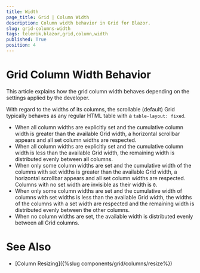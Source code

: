 ```yaml
---
title: Width
page_title: Grid | Column Width
description: Column width behavior in Grid for Blazor.
slug: grid-columns-width
tags: telerik,blazor,grid,column,width
published: True
position: 4
---
```


# Grid Column Width Behavior

This article explains how the grid column width behaves depending on the settings applied by the developer.

With regard to the widths of its columns, the scrollable (default) Grid typically behaves as any regular HTML table with a `table-layout: fixed`.

* When all column widths are explicitly set and the cumulative column width is greater than the available Grid width, a horizontal scrollbar appears and all set column widths are respected.
* When all column widths are explicitly set and the cumulative column width is less than the available Grid width, the remaining width is distributed evenly between all columns.
* When only some column widths are set and the cumulative width of the columns with set widths is greater than the available Grid width, a horizontal scrollbar appears and all set column widths are respected. Columns with no set width are invisible as their width is `0`.
* When only some column widths are set and the cumulative width of columns with set widths is less than the available Grid width, the widths of the columns with a set width are respected and the remaining width is distributed evenly between the other columns.
* When no column widths are set, the available width is distributed evenly between all Grid columns.

# See Also

* [Column Resizing]({%slug components/grid/columns/resize%})
